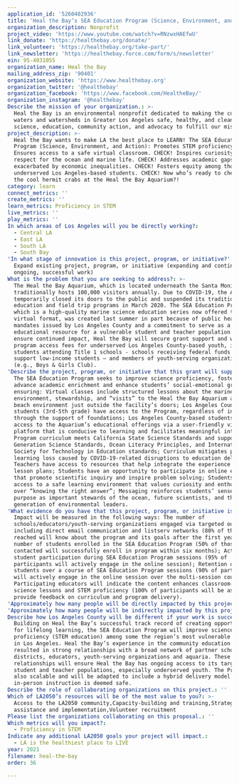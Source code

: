 ```yaml
---
application_id: '5260402936'
title: 'Heal the Bay’s SEA Education Program (Science, Environment, and Action)'
organization_description: Nonprofit
project_video: 'https://www.youtube.com/watch?v=RNzwxHAEfwU'
link_donate: 'https://healthebay.org/donate/'
link_volunteer: 'https://healthebay.org/take-part/'
link_newsletter: 'https://healthebay.force.com/form/s/newsletter'
ein: 95-4031055
organization_name: Heal the Bay
mailing_address_zip: '90401'
organization_website: 'https://www.healthebay.org'
organization_twitter: '@healthebay'
organization_facebook: 'https://www.facebook.com/HealtheBay/'
organization_instagram: '@healthebay'
Describe the mission of your organization.: >-
  Heal the Bay is an environmental nonprofit dedicated to making the coastal
  waters and watersheds in Greater Los Angeles safe, healthy, and clean. We use
  science, education, community action, and advocacy to fulfill our mission.
project_description: >-
  Heal the Bay wants to make LA the best place to LEARN! The SEA Education
  Program (Science, Environment, and Action): Promotes STEM proficiency. CHECK!
  Ensures access to a safe virtual classroom. CHECK! Inspires curiosity and
  respect for the ocean and marine life. CHECK! Addresses academic gaps
  exacerbated by economic inequalities. CHECK! Fosters equity among thousands of
  underserved Los Angeles-based students. CHECK! Now who’s ready to check out
  the cool hermit crabs at the Heal the Bay Aquarium?!
category: learn
connect_metrics: ''
create_metrics: ''
learn_metrics: Proficiency in STEM
live_metrics: ''
play_metrics: ''
In which areas of Los Angeles will you be directly working?:
  - Central LA
  - East LA
  - South LA
  - South Bay
'In what stage of innovation is this project, program, or initiative?': >-
  Expand existing project, program, or initiative (expanding and continuing
  ongoing, successful work)
What is the problem that you are seeking to address?: >-
  The Heal the Bay Aquarium, which is located underneath the Santa Monica Pier,
  traditionally hosts 100,000 visitors annually. Due to COVID-19, the Aquarium
  temporarily closed its doors to the public and suspended its traditional STEM
  education and field trip programs in March 2020. The SEA Education Program,
  which is a high-quality marine science education series now offered through a
  virtual format, was created last summer in part because of public health
  mandates issued by Los Angeles County and a commitment to serve as a no-cost
  educational resource for a vulnerable student and teacher population. To
  ensure continued impact, Heal the Bay will secure grant support and waive
  program access fees for underserved Los Angeles County-based youth, including
  students attending Title 1 schools - schools receiving federal funds to
  support low-income students – and members of youth-serving organizations
  (e.g., Boys & Girls Club).
'Describe the project, program, or initiative that this grant will support to address the problem identified.': >-
  The SEA Education Program seeks to improve science proficiency, foster equity,
  advance academic enrichment and enhance students’ social-emotional growth by
  ensuring: Virtual classes include structured lessons about the marine
  environment, stewardship, and “visits” to the Heal the Bay Aquarium and the
  beach environment just outside the facility’s doors; Los Angeles County-based
  students (3rd-5th grade) have access to the Program, regardless of income,
  through the support of foundations; Los Angeles County-based students have
  access to the Aquarium’s educational offerings via a user-friendly virtual
  platform that is conducive to learning and facilitates meaningful interaction;
  Program curriculum meets California State Science Standards and supports Next
  Generation Science Standards, Ocean Literacy Principles, and International
  Society for Technology in Education standards; Curriculum mitigates potential
  learning loss caused by COVID-19-related disruptions to education delivery;
  Teachers have access to resources that help integrate the experience into
  lesson plans; Students have an opportunity to participate in online exercises
  that promote scientific inquiry and inspire problem solving; Students have
  access to a safe learning environment that values curiosity and enthusiasm
  over “knowing the right answer”; Messaging reinforces students’ sense of
  purpose as important stewards of the ocean, future scientists, and the next
  generation of environmental leaders.
'What evidence do you have that this project, program, or initiative is or will be successful, and how will you define and measure success?': >-
  Impact will be measured in the following ways: The number of
  schools/educators/youth-serving organizations engaged via targeted outreach
  including direct email communication and listserv networks (80% of those
  reached will know about the program and its goals after the first year); The
  number of students enrolled in the SEA Education Program (50% of those
  contacted will successfully enroll in program within six months); Active
  student participation during SEA Education Program sessions (95% of
  participants will actively engage in the online session); Retention of
  students over a course of SEA Education Program sessions (90% of participants
  will actively engage in the online session over the multi-session course);
  Participating educators will indicate the content enhances classroom-based
  science lessons and STEM proficiency (100% of participants will be asked to
  provide feedback on curriculum and program delivery).
'Approximately how many people will be directly impacted by this project, program, or initiative?': '6000'
'Approximately how many people will be indirectly impacted by this project, program, or initiative?': '500'
Describe how Los Angeles County will be different if your work is successful.: >-
  Building on Heal the Bay’s successful track record of creating opportunities
  for lifelong learning, the SEA Education Program will improve science
  proficiency (STEM education) among some the region’s most vulnerable students
  in Los Angeles. Heal the Bay’s experience in the community education space has
  resulted in strong relationships with a broad network of partner schools,
  districts, educators, youth-serving organizations and aquaria. These
  relationships will ensure Heal the Bay has ongoing access to its target
  student and teacher populations, especially underserved youth. The Program is
  also scalable and will be adapted to include a hybrid delivery model once
  in-person instruction is deemed safe.
Describe the role of collaborating organizations on this project.: ''
Which of LA2050’s resources will be of the most value to you?: >-
  Access to the LA2050 community,Capacity-building and training,Strategy
  assistance and implementation,Volunteer recruitment
Please list the organizations collaborating on this proposal.: ''
Which metrics will you impact?:
  - Proficiency in STEM
Indicate any additional LA2050 goals your project will impact.:
  - LA is the healthiest place to LIVE
year: 2021
filename: heal-the-bay
order: 36

---
```

